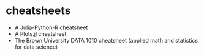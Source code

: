 
# cheatsheets

* A Julia-Python-R cheatsheet
* A Plots.jl cheatsheet
* The Brown University DATA 1010 cheatsheet (applied math and statistics for data science)